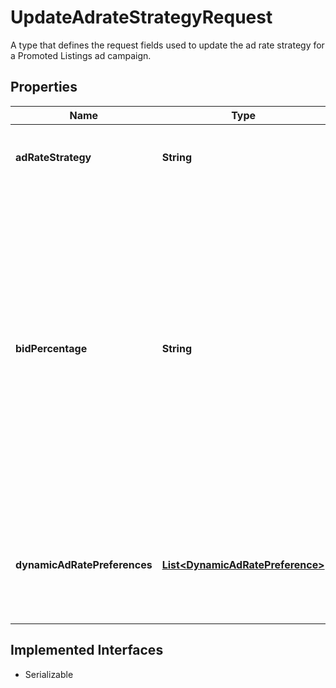 

# UpdateAdrateStrategyRequest

A type that defines the request fields used to update the ad rate strategy for a Promoted Listings ad campaign.
## Properties

Name | Type | Description | Notes
------------ | ------------- | ------------- | -------------
**adRateStrategy** | **String** | The ad rate strategy that shall be applied to the campaign. For implementation help, refer to &lt;a href&#x3D;&#39;https://developer.ebay.com/api-docs/sell/marketing/types/pls:AdRateStrategyEnum&#39;&gt;eBay API documentation&lt;/a&gt; |  [optional]
**bidPercentage** | **String** | The user-defined &lt;b&gt;bid percentage&lt;/b&gt; (also known as the &lt;i&gt;ad rate&lt;/i&gt;) sets the level that eBay increases the visibility in search results for the associated listing. The higher the &lt;b&gt;bidPercentage&lt;/b&gt; value, the more eBay promotes the listing.  &lt;br&gt;&lt;br&gt;The value specified here is also used to calculate the Promoted Listings fee. This percentage value is multiplied by the final sales price to determine the fee. &lt;br&gt;&lt;br&gt;The Promoted Listings fee is determined at the time the transaction completes and the seller is assessed the fee only when an item sells through a Promoted Listings ad campaign. &lt;br&gt;&lt;br&gt;The &lt;b&gt;bidPercentage&lt;/b&gt; is a single precision value that is guided by the following rules: &lt;ul&gt;&lt;li&gt;These values are &lt;b&gt;valid&lt;/b&gt;:&lt;br&gt;&amp;nbsp;&amp;nbsp;&amp;nbsp;&lt;code&gt;4.1&lt;/code&gt;, &amp;nbsp;&amp;nbsp;&amp;nbsp;&lt;code&gt;5.0&lt;/code&gt;, &amp;nbsp;&amp;nbsp;&amp;nbsp;&lt;code&gt;5.5&lt;/code&gt;, ...&lt;/li&gt;  &lt;li&gt;These values are &lt;b&gt;not valid&lt;/b&gt;:&lt;br /&gt; &amp;nbsp;&amp;nbsp;&amp;nbsp;&lt;code&gt;0.01&lt;/code&gt;, &amp;nbsp;&amp;nbsp;&amp;nbsp;&lt;code&gt;10.75&lt;/code&gt;, &amp;nbsp;&amp;nbsp;&amp;nbsp;&lt;code&gt;99.99&lt;/code&gt;,&lt;br /&gt; &amp;nbsp;&amp;nbsp;&amp;nbsp;and so on.&lt;/li&gt;&lt;/ul&gt;This is the default bid percentage for the campaigns using the Cost Per Sale (CPS) funding model, and this value will be overridden by any ads in the campaign that have their own set bid percentages.&lt;br /&gt;&lt;br /&gt;If a bid percentage is not provided for an ad, eBay uses the default bid percentage of the associated campaign.&lt;br /&gt;&lt;br /&gt;&lt;b&gt;Minimum value:&lt;/b&gt; 2.0 &lt;br&gt;&lt;b&gt;Maximum value:&lt;/b&gt; 100.0 |  [optional]
**dynamicAdRatePreferences** | [**List&lt;DynamicAdRatePreference&gt;**](DynamicAdRatePreference.md) | A field that indicates whether a single, user-defined bid percentage (also known as the &lt;i&gt;ad rate&lt;/i&gt;) should be used, or whether eBay should automatically adjust listings to maintain the daily suggested bid percentage.&lt;br /&gt;&lt;br /&gt;&lt;span class&#x3D;\&quot;tablenote\&quot;&gt;&lt;span style&#x3D;\&quot;color:#004680\&quot;&gt;&lt;strong&gt;Note:&lt;/strong&gt;&lt;/span&gt; Dynamic adjustment is only applicable when the &lt;b&gt;adRateStrategy&lt;/b&gt; is set to &lt;code&gt;DYNAMIC&lt;/code&gt;.&lt;/span&gt;&lt;br /&gt;&lt;b&gt;Default:&lt;/b&gt; &lt;code&gt;FIXED&lt;/code&gt; |  [optional]


## Implemented Interfaces

* Serializable


